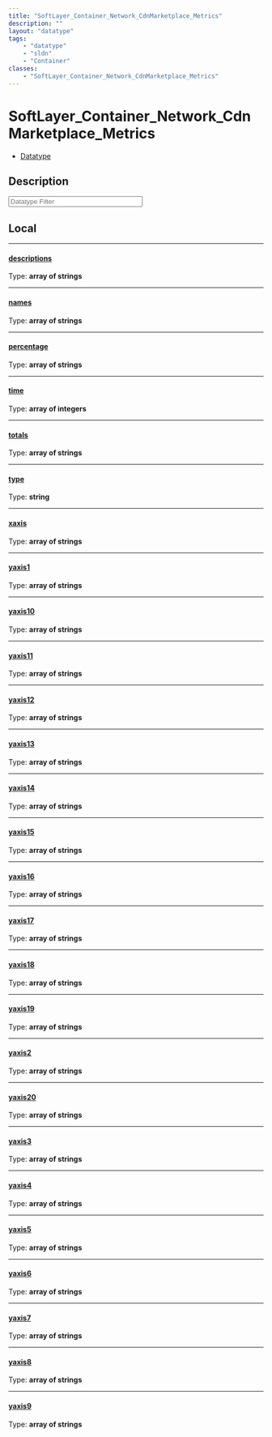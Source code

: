 ```yaml
---
title: "SoftLayer_Container_Network_CdnMarketplace_Metrics"
description: ""
layout: "datatype"
tags:
    - "datatype"
    - "sldn"
    - "Container"
classes:
    - "SoftLayer_Container_Network_CdnMarketplace_Metrics"
---
```


# SoftLayer_Container_Network_CdnMarketplace_Metrics
<div id='service-datatype'>
    <ul id='sldn-reference-tabs'>
        <li id='datatype'> <a href='/reference/datatypes/SoftLayer_Container_Network_CdnMarketplace_Metrics' >Datatype</a></li>
    </ul>
</div>

## Description 








<!-- Filer BEGIN -->
<div class="view-filters">
        <div class="clearfix">
            <div class="search-input-box">
                <input placeholder="Datatype Filter" onkeyup="titleSearch(inputId='prop-input', divId='properties', elementClass='prop-row')" 
                    type="text" id="prop-input" value="" size="30" maxlength="128" class="form-text">
            </div>
        </div>
</div>
<!-- Filer END -->

<div id="properties" class="content">
<div id="localProperties" class="prop-content" >

## Local
<div class="prop-row">

-----
[descriptions]: #descriptions
#### [descriptions]
  
<span class="type-label">Type: </span>**array of strings**  



</div>
<div class="prop-row">

-----
[names]: #names
#### [names]
  
<span class="type-label">Type: </span>**array of strings**  



</div>
<div class="prop-row">

-----
[percentage]: #percentage
#### [percentage]
  
<span class="type-label">Type: </span>**array of strings**  



</div>
<div class="prop-row">

-----
[time]: #time
#### [time]
  
<span class="type-label">Type: </span>**array of integers**  



</div>
<div class="prop-row">

-----
[totals]: #totals
#### [totals]
  
<span class="type-label">Type: </span>**array of strings**  



</div>
<div class="prop-row">

-----
[type]: #type
#### [type]
  
<span class="type-label">Type: </span>**string**  



</div>
<div class="prop-row">

-----
[xaxis]: #xaxis
#### [xaxis]
  
<span class="type-label">Type: </span>**array of strings**  



</div>
<div class="prop-row">

-----
[yaxis1]: #yaxis1
#### [yaxis1]
  
<span class="type-label">Type: </span>**array of strings**  



</div>
<div class="prop-row">

-----
[yaxis10]: #yaxis10
#### [yaxis10]
  
<span class="type-label">Type: </span>**array of strings**  



</div>
<div class="prop-row">

-----
[yaxis11]: #yaxis11
#### [yaxis11]
  
<span class="type-label">Type: </span>**array of strings**  



</div>
<div class="prop-row">

-----
[yaxis12]: #yaxis12
#### [yaxis12]
  
<span class="type-label">Type: </span>**array of strings**  



</div>
<div class="prop-row">

-----
[yaxis13]: #yaxis13
#### [yaxis13]
  
<span class="type-label">Type: </span>**array of strings**  



</div>
<div class="prop-row">

-----
[yaxis14]: #yaxis14
#### [yaxis14]
  
<span class="type-label">Type: </span>**array of strings**  



</div>
<div class="prop-row">

-----
[yaxis15]: #yaxis15
#### [yaxis15]
  
<span class="type-label">Type: </span>**array of strings**  



</div>
<div class="prop-row">

-----
[yaxis16]: #yaxis16
#### [yaxis16]
  
<span class="type-label">Type: </span>**array of strings**  



</div>
<div class="prop-row">

-----
[yaxis17]: #yaxis17
#### [yaxis17]
  
<span class="type-label">Type: </span>**array of strings**  



</div>
<div class="prop-row">

-----
[yaxis18]: #yaxis18
#### [yaxis18]
  
<span class="type-label">Type: </span>**array of strings**  



</div>
<div class="prop-row">

-----
[yaxis19]: #yaxis19
#### [yaxis19]
  
<span class="type-label">Type: </span>**array of strings**  



</div>
<div class="prop-row">

-----
[yaxis2]: #yaxis2
#### [yaxis2]
  
<span class="type-label">Type: </span>**array of strings**  



</div>
<div class="prop-row">

-----
[yaxis20]: #yaxis20
#### [yaxis20]
  
<span class="type-label">Type: </span>**array of strings**  



</div>
<div class="prop-row">

-----
[yaxis3]: #yaxis3
#### [yaxis3]
  
<span class="type-label">Type: </span>**array of strings**  



</div>
<div class="prop-row">

-----
[yaxis4]: #yaxis4
#### [yaxis4]
  
<span class="type-label">Type: </span>**array of strings**  



</div>
<div class="prop-row">

-----
[yaxis5]: #yaxis5
#### [yaxis5]
  
<span class="type-label">Type: </span>**array of strings**  



</div>
<div class="prop-row">

-----
[yaxis6]: #yaxis6
#### [yaxis6]
  
<span class="type-label">Type: </span>**array of strings**  



</div>
<div class="prop-row">

-----
[yaxis7]: #yaxis7
#### [yaxis7]
  
<span class="type-label">Type: </span>**array of strings**  



</div>
<div class="prop-row">

-----
[yaxis8]: #yaxis8
#### [yaxis8]
  
<span class="type-label">Type: </span>**array of strings**  



</div>
<div class="prop-row">

-----
[yaxis9]: #yaxis9
#### [yaxis9]
  
<span class="type-label">Type: </span>**array of strings**  



</div>
</div>
<!-- LOCAL PROPERTY END -->

</div>


